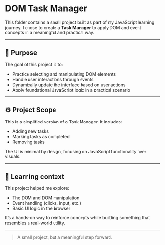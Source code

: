 # DOM Task Manager

This folder contains a small project built as part of my JavaScript learning journey. I chose to create a **Task Manager** to apply DOM and event concepts in a meaningful and practical way.

---

## 🧠 Purpose

The goal of this project is to:

- Practice selecting and manipulating DOM elements
- Handle user interactions through events
- Dynamically update the interface based on user actions
- Apply foundational JavaScript logic in a practical scenario

---

## ⚙️ Project Scope

This is a simplified version of a Task Manager. It includes:

- Adding new tasks
- Marking tasks as completed
- Removing tasks

The UI is minimal by design, focusing on JavaScript functionality over visuals.

---

## 🧭 Learning context

This project helped me explore:
- The DOM and DOM manipulation
- Event handling (clicks, input, etc.)
- Basic UI logic in the browser

It’s a hands-on way to reinforce concepts while building something that resembles a real-world utility.

---

> A small project, but a meaningful step forward.
